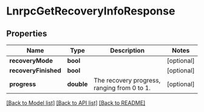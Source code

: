 # LnrpcGetRecoveryInfoResponse

## Properties
Name | Type | Description | Notes
------------ | ------------- | ------------- | -------------
**recoveryMode** | **bool** |  | [optional] 
**recoveryFinished** | **bool** |  | [optional] 
**progress** | **double** | The recovery progress, ranging from 0 to 1. | [optional] 

[[Back to Model list]](../README.md#documentation-for-models) [[Back to API list]](../README.md#documentation-for-api-endpoints) [[Back to README]](../README.md)


